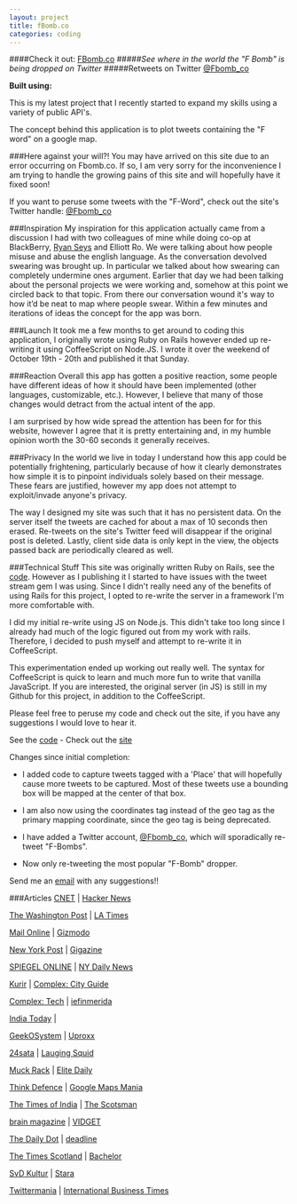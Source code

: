 ```yaml
---
layout: project
title: fBomb.co
categories: coding
---
```


####Check it out: [FBomb.co](http://www.fbomb.co)
#####*See where in the world the "F Bomb" is being dropped on Twitter*
#####Retweets on Twitter [@Fbomb_co](http://twitter.com/FBomb_co)

<p><strong>Built using:</strong>&nbsp;&nbsp;<span title="node.js" class="pict-prog-nodejs01 icon-2x"> </span>&nbsp;<span title="CoffeeScript" class="pict-prog-coffeescr icon-2x"> </span>&nbsp;<span title="JQuery" class="pict-prog-jquery icon-2x"> </span>&nbsp;<span title="HTML5" class="pict-html5-01 icon-2x"> </span>&nbsp;<span title="CSS3" class="pict-css3-01 icon-2x"> </span></p>

This is my latest project that I recently started to expand my skills using a variety of public API's.   

The concept behind this application is to plot tweets containing the "F word" on a google map.     

<!-- abridge -->
###Here against your will?!
You may have arrived on this site due to an error occurring on Fbomb.co. If so, I am very sorry for the inconvenience I am trying to handle the growing pains of this site and will hopefully have it fixed soon!

If you want to peruse some tweets with the "F-Word", check out the site's Twitter handle: [@Fbomb_co](http://twitter.com/FBomb_co)

###Inspiration
My inspiration for this application actually came from a discussion I had with two colleagues of mine while doing co-op at BlackBerry, [Ryan Seys](http://ryanseys.com/) and Elliott Ro. We were talking about how people misuse and abuse the english language. As the conversation devolved swearing was brought up. In particular we talked about how swearing can completely undermine ones argument. Earlier that day we had been talking about the personal projects we were working and, somehow at this point we circled back to that topic. From there our conversation wound it's way to how it’d be neat to map where people swear. Within a few minutes and iterations of ideas the concept for the app was born.

###Launch
It took me a few months to get around to coding this application, I originally wrote using Ruby on Rails however ended up re-writing it using CoffeeScript on Node.JS. I wrote it over the weekend of October 19th - 20th and published it that Sunday.

###Reaction
Overall this app has gotten a positive reaction, some people have different ideas of how it should have been implemented (other languages, customizable, etc.). However, I believe that many of those changes would detract from the actual intent of the app.   

I am surprised by how wide spread the attention has been for for this website, however I agree that it is pretty entertaining and, in my humble opinion worth the 30-60 seconds it generally receives.

###Privacy
In the world we live in today I understand how this app could be potentially frightening, particularly because of how it clearly demonstrates how simple it is to pinpoint individuals solely based on their message. These fears are justified, however my app does not attempt to exploit/invade anyone's privacy. 

The way I designed my site was such that it has no persistent data. On the server itself the tweets are cached for about a max of 10 seconds then erased. Re-tweets on the site's Twitter feed will disappear if the original post is deleted. Lastly, client side data is only kept in the view, the objects passed back are periodically cleared as well.

###Technical Stuff
This site was originally written Ruby on Rails, see the [code](http://github.com/mgingras/fBomb-rails). However as I publishing it I started to have issues
 with the tweet stream gem I was using. Since I didn't really need any of the benefits of using Rails for this project, I opted to re-write the server in a framework I'm more comfortable with.

I did my initial re-write using JS on Node.js. This didn't take too long since I already had much of the logic figured out from my work with rails. Therefore, I decided to push myself and attempt to re-write it in CoffeeScript.

This experimentation ended up working out really well. The syntax for CoffeeScript is quick to learn and much more fun to write that vanilla JavaScript. If you are interested, the original server (in JS) is still in my Github for this project, in addition to the CoffeeScript.

Please feel free to peruse my code and check out the site, if you have any suggestions I would love to hear it.

See the [code](http://github.com/mgingras/fBomb) - Check out the [site](http://www.Fbomb.co)   

Changes since initial completion:   

- I added code to capture tweets tagged with a 'Place' that will hopefully cause more
tweets to be captured. Most of these tweets use a bounding box will be mapped at the center of that box.   

- I am also now using the coordinates tag instead of the geo tag as the primary
mapping coordinate, since the geo tag is being deprecated.   

- I have added a Twitter account, [@Fbomb_co](http://twitter.com/FBomb_co),
which will sporadically re-tweet "F-Bombs".

- Now only re-tweeting the most popular "F-Bomb" dropper.

Send me an <a href="mailto:martin@mgingras.ca?Subject=fBomb%20Suggestion" title="FBomb idea yo!">email</a> with any suggestions!!


###Articles
[CNET](http://news.cnet.com/8301-17938_105-57611616-1/f-bombs-away-twitter-map-tracks-curses-in-real-time/) | [Hacker News](http://news.ycombinator.com/item?id=6668571)

[The Washington Post](http://www.washingtonpost.com/blogs/the-switch/wp/2013/11/06/where-people-swear-most-on-twitter-in-one-interactive-map/) | [LA Times](http://www.latimes.com/nation/shareitnow/la-sh-f-bomb-map-twitter-20131106,0,2639927.story)

[Mail Online](http://www.dailymail.co.uk/news/article-2489261/F-Bomb-new-site-maps-world-people-Tweet-F-word-Twitter.html) | [Gizmodo](http://gizmodo.com/this-map-shows-where-people-are-dropping-the-f-bomb-on-1460747765)

[New York Post](http://nypost.com/2013/11/06/follow-real-time-f-bomb-tweets-from-around-the-world/) | [Gigazine](http://gigazine.net/news/20131106-fbomb/)

[SPIEGEL ONLINE](http://www.spiegel.de/netzwelt/web/angeklickt-twitter-karte-zeigt-f-bomben-a-932875.html) | [NY Daily News](http://www.nydailynews.com/news/national/website-maps-f-bombs-dropped-article-1.1509565)

[Kurir](http://www.kurir-info.rs/f-bomba-mapa-sveta-ko-napise-fuck-na-tviteru-vidi-ga-cela-planeta-clanak-1076189) | [Complex: City Guide](http://www.complexmag.ca/city-guide/2013/11/map-shows-where-people-drop-f-bomb-the-most-on-twitter)

[Complex: Tech](http://www.complexmag.ca/tech/2013/11/f-bomb-website-twitter-tweets) | [iefinmerida](http://www.iefimerida.gr/news/129464/%CE%B4%CE%B9%CE%B1%CE%B4%CF%81%CE%B1%CF%83%CF%84%CE%B9%CE%BA%CF%8C%CF%82-%CF%87%CE%AC%CF%81%CF%84%CE%B7%CF%82-%CE%B4%CE%B5%CE%AF%CF%87%CE%BD%CE%B5%CE%B9-%CE%BA%CE%AC%CE%B8%CE%B5-%CF%80%CF%8C%CF%84%CE%B5-%CE%B2%CF%81%CE%AF%CE%B6%CE%BF%CF%85%CE%BD-%CE%BF%CE%B9-%CF%87%CF%81%CE%AE%CF%83%CF%84%CE%B5%CF%82-%CF%84%CE%BF%CF%85-twitter-%CF%80%CE%BF%CE%B9%CE%B5%CF%82-%CE%B5%CE%AF%CE%BD%CE%B1%CE%B9-%CE%BF%CE%B9-%C2%AB%CF%80%CF%81%CF%89)

[India Today](http://indiatoday.intoday.in/story/twitter-f-bomb-interactive-map/1/321985.html) | 

[GeekOSystem](http://www.geekosystem.com/look-at-all-the-fs/) | [Uproxx](http://www.uproxx.com/technology/2013/11/f-bomb-map-shows-every-fk-given-twitter-real-time/)

[24sata](http://www.24sata.rs/vesti/svet/vest/interaktivna-mapa-ko-opsuje-na-tviteru-vidi-ga-ceo-svet/112853.phtml) | [Lauging Squid](http://laughingsquid.com/fbomb-a-real-time-interactive-map-of-swearing-on-twitter/)

[Muck Rack](http://muckrack.com/link/FpQG/where-are-twitter-users-dropping-the-f-bomb-new-map-shows-you) | [Elite Daily](http://elitedaily.com/news/world/f-bomb-website-shows-world-people-tweeting-f-word/)

[Think Defence](http://www.thinkdefence.co.uk/2013/11/mapping-f-bomb/) | [Google Maps Mania](http://googlemapsmania.blogspot.ca/2013/11/dropping-f-bomb-map.html)

[The Times of India](http://m.timesofindia.com/tech/social-media/New-map-shows-where-Twitterati-is-dropping-the-f-bomb/articleshow/25438192.cms) | [The Scotsman](http://www.scotsman.com/news/odd/edinburgh-twitter-users-swear-less-than-glasgow-s-1-3180709)

[brain magazine](http://www.brain-magazine.fr/article/page-pute/16394-De-la-grossièreté-sur-Twitter) | [VIDGET](http://vidget.hu/web/11934-nezd-meg-hol-karomkodnak-eppen)

[The Daily Dot](http://www.dailydot.com/lifestyle/f-bomb-tracker-new-app/) | [deadline](http://www.deadlinenews.co.uk/2013/11/08/f-bomb-website-pinpoints-scotlands-foul-mouthed-tweets/)

[The Times Scotland](http://www.thetimes.co.uk/tto/news/uk/scotland/article3917644.ece?CMP=OTH-gnws-standard-2013_11_09) | [Bachelor](http://bachelor.ie/technology/curious-use-f-twitter-theres-site/20864)

[SvD Kultur](http://www.svd.se/kultur/kultursvepet-7-10_8701260.svd?sidan=5) | [Stara](http://www.stara.fi/2013/11/09/kartta-paljastaa-some-kiroilut/)

[Twittermania](http://twittermania.nl/2013/11/waar-vallen-de-fbomb-tweets-realtime/) | [International Business Times](http://www.ibtimes.com/whos-dropping-f-bomb-twitter-right-now-fbombco-map-plots-real-time-usage-location-watch-1458092)